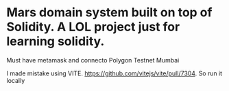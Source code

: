 # Mars domain system built on top of Solidity. A LOL project just for learning solidity.

Must have metamask and connecto Polygon Testnet Mumbai

I made mistake using VITE. https://github.com/vitejs/vite/pull/7304.
So run it locally
